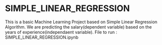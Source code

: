 # SIMPLE_LINEAR_REGRESSION
This is a basic Machine Learning Project based on Simple Linear Regression Algorithm.
We are predicting the salary(dependent variable) based on the years of experience(independaent variable).
File to run : SIMPLE_LINEAR_REGRESSION.ipynb
